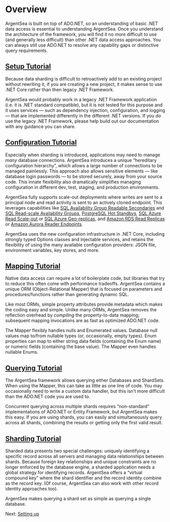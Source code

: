 ﻿# Overview

ArgentSea is built on top of ADO.NET, so an understanding of basic .NET data access is essential to understanding ArgentSea. Once you understand the architecture of the framework, you will find it no more difficult to use (and generally less difficult) than other .NET data access approaches. You can always still use ADO.NET to resolve any capability gaps or distinctive query requirements.

## [Setup Tutorial](setup.md)

Because data sharding is difficult to retroactively add to an existing project without rewriting it, if you are creating a new project, it makes sense to use .NET Core rather than then legacy .NET Framework.

ArgentSea would probably work in a legacy .NET Framework application (i.e. it is .NET standard compatible), but it is not tested for this purpose and it uses services — such as dependency injection, configuration, and logging — that are implemented differently in the different .NET versions. If you *do* use the legacy .NET Framework, please help build out our documentation with any guidance you can share.

## [Configuration Tutorial](configuration/configuration.md)

Especially when sharding is introduced, applications may need to manage *many* database connections. ArgentSea introduces a unique “hereditary configuration hierarchy”, which allows a large number of connections to be managed painlessly. This approach also allows sensitive elements — like database login passwords — to be stored securely, away from your source code. This innate flexibility also dramatically simplifies managing configuration in different dev, test, staging, and production environments.

ArgentSea fully supports scale-out deployments where writes are sent to a principal node and read activity is sent to an actively cloned endpoint. This leverages capabilities like [SQL Availability Group Readable Secondaries](https://docs.microsoft.com/en-us/sql/database-engine/availability-groups/windows/overview-of-always-on-availability-groups-sql-server?view=sql-server-2017#ActiveSecondaries) and [SQL Read-scale Availability Groups](https://docs.microsoft.com/en-us/sql/database-engine/availability-groups/windows/read-scale-availability-groups?view=sql-server-2017), [PostgreSQL Hot Standbys](https://www.postgresql.org/docs/11/hot-standby.html), [SQL Azure Read Scale-out](https://docs.microsoft.com/en-us/azure/sql-database/sql-database-read-scale-out) or [SQL Azure Geo-replicas](https://docs.microsoft.com/en-us/azure/sql-database/sql-database-geo-replication-overview), and [Amazon RDS Read Replicas](https://aws.amazon.com/rds/details/read-replicas/) or [Amazon Aurora Reader Endpoints](https://aws.amazon.com/about-aws/whats-new/2016/09/reader-end-point-for-amazon-aurora/).

ArgentSea uses the new configuration infrastructure in .NET Core, including strongly typed Options classes and injectable services, and retains the flexibility of using the many available configuration providers: JSON file, environment variables, key stores, and more.

## [Mapping Tutorial](mapping/mapping.md)

Native data access can require a lot of boilerplate code, but libraries that try to reduce this often come with performance tradeoffs. ArgentSea contains a unique ORM (Object-Relational Mapper) that is focused on parameters and procedures/functions rather than generating dynamic SQL.

Like most ORMs, simple property attributes provide metadata which makes the coding easy and simple. Unlike many ORMs, ArgentSea removes the reflection overhead by *compiling* the property-to-data mapping; subsequent mapping invocations are as fast as optimized ADO.NET code.

The Mapper flexibly handles nulls and Enumerated values. Database null values map to/from nullable types (or, occasionally, empty types). Enum properties can map to either string data fields (containing the Enum name) or numeric fields (containing the base value). The Mapper even handles nullable Enums.

## [Querying Tutorial](querying/querying.md)

The ArgentSea framework allows querying either Databases and ShardSets. When using the Mapper, this can take as little as one line of code. You may occasionally need to write a custom data handler, but this isn’t more difficult than the ADO.NET code you are used to.

Concurrent querying across multiple shards requires “non-standard” implementations of ADO.NET or Entity Framework, but ArgentSea makes this easy. If you are using shards, you can easily and simultaneously query across all shards, combining the results or getting only the first valid result.

## [Sharding Tutorial](sharding/sharding.md)

Sharded data presents two special challenges: uniquely identifying a specific record across all servers and managing data relationships between shards. Because foreign key relationships and unique constraints are no longer enforced by the database engine, a sharded application needs a global strategy for identifying records. ArgentSea offers a “virtual compound key” where the shard identifier and the record identity combine as the record key. (Of course, ArgentSea can also work with other record identity approaches too).

ArgentSea makes querying a shard set as simple as querying a single database.

Next: [Setting up](setup.md)